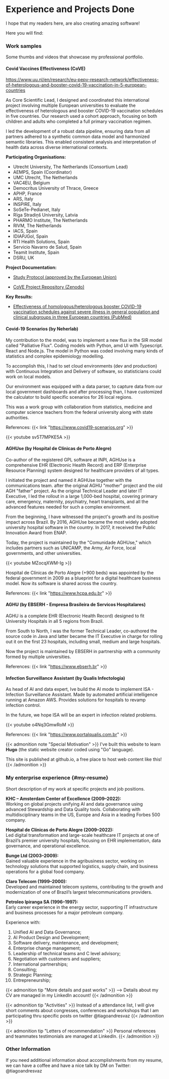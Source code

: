 # Experience and Projects Done

I hope that my readers here, are also creating amazing software!

Here you will find:

### Work samples

Some thumbs and videos that showcase my professional portfolio. 



#### Covid Vaccines Effectiveness (CoVE) 

https://www.uu.nl/en/research/eu-pepv-research-network/effectiveness-of-heterologous-and-booster-covid-19-vaccination-in-5-european-countries


As Core Scientific Lead, I designed and coordinated this international project involving multiple European universities to evaluate the effectiveness of heterologous and booster COVID-19 vaccination schedules in five countries. Our research used a cohort approach, focusing on both children and adults who completed a full primary vaccination regimen.

I led the development of a robust data pipeline, ensuring data from all partners adhered to a synthetic common data model and harmonized semantic libraries. This enabled consistent analysis and interpretation of health data across diverse international contexts.

**Participating Organisations:**
- Utrecht University, The Netherlands (Consortium Lead)
- AEMPS, Spain (Coordinator)
- UMC Utrecht, The Netherlands
- VAC4EU, Belgium
- Democritus University of Thrace, Greece
- APHP, France
- ARS, Italy
- INSPIRE, Italy
- SoSeTe-Pedianet, Italy
- Rīga Stradiņš University, Latvia
- PHARMO Institute, The Netherlands
- RIVM, The Netherlands
- IACS, Spain
- IDIAPJGol, Spain
- RTI Health Solutions, Spain
- Servicio Navarro de Salud, Spain
- Teamit Institute, Spain
- DSRU, UK

**Project Documentation:**
- [Study Protocol (approved by the European Union)](https://catalogues.ema.europa.eu/sites/default/files/document_files/D2_StudyProtocol_v0.4_ROC12_FINAL_20220615.pdf)

- [CoVE Project Repository (Zenodo)](https://zenodo.org/records/7858776)

**Key Results:**
- [Effectiveness of homologous/heterologous booster COVID-19 vaccination schedules against severe illness in general population and clinical subgroups in three European countries (PubMed)](https://pubmed.ncbi.nlm.nih.gov/37858451/)



#### Covid-19 Scenarios (by Neherlab)

My contribution to the model, was to implement a new flux in the SIR model called "Palliative Flux". Coding models  with Python, amd UI with Typescript. React and Node.js. The model in Python was coded involving many kinds of statistics and complex epidemiology modelling. 

To accomplish this, I had to set cloud environments (dev and production) with Continuous Integration and Delivery of software, so statisticians could work on local models.

Our environment was equipped with a data parser, to capture data from our local government dashboards and after processing than, I have customized the calculator to build specific scenarios for 26 local regions.

This was a work group with collaboration from statistics, medicine and computer science teachers from the federal university along with state authorities.

References: 
{{< link "https://www.covid19-scenarios.org" >}}


{{< youtube sv5T7MPKE5A >}}

#### AGHUse (by Hospital de Clínicas de Porto Alegre)
Co-author of the registered GPL software at INPI, AGHUse is a comprehensive EHR (Electronic Health Record) and ERP (Enterprise Resource Planning) system designed for healthcare providers of all types.

I initiated the project and named it AGHUse together with the communications team. after the original AGHU "mother" project and the old AGH "father" project. As the original Technical Leader and later IT Executive, I led the rollout in a large 1,000-bed hospital, covering primary care, emergency, maternity, psychiatry, heart transplants, and all the advanced features needed for such a complex environment.

From the beginning, I have witnessed the project's growth and its positive impact across Brazil. By 2016, AGHUse became the most widely adopted university hospital software in the country. In 2017, it received the Public Innovation Award from ENAP.

Today, the project is maintained by the "Comunidade AGHUse," which includes partners such as UNICAMP, the Army, Air Force, local governments, and other universities.

{{< youtube MZocqXWM-Ig >}}

Hospital de Clínicas de Porto Alegre (+900 beds) was appointed by the federal government in 2009 as a blueprint for a digital healthcare business model. Now its software is shared across the country.

References: 
{{< link "https://www.hcpa.edu.br" >}}

#### AGHU (by EBSERH - Empresa Brasileira de Servicos Hospitalares)

AGHU is a complete EHR (Electronic Health Record) designed to fit University Hospitals in all 5 regions from Brazil. 

From South to North, I was the former Technical Leader, co-authored the source code in Java and latter became the IT Executive in charge for rolling out it on the first 23 hospitals, including small, medium and large hospitals. 

Now the project is maintained by EBSERH in partnership with a community formed by multiple universities. 

References: 
{{< link "https://www.ebserh.br" >}}

#### Infection Surveillance Assistant (by Qualis Infectologia)

As head of AI and data expert, Ive build the AI mode to implement ISA - Infection Surveillance Assistant. Made by automated artificial intelligence running at Amazon AWS. Provides solutions for hospitals to revamp infection control. 

In the future, we hope ISA will be an expert in infection related problems.

{{< youtube o4Nq3GmwRoM >}}

References: 
{{< link "https://www.portalqualis.com.br" >}}

{{< admonition note "Special Motivation" >}}
I've built this website to learn **Hugo** (the static website creator coded using "Go" language).

This site is published at github.io, a free place to host web content like this!
{{< /admonition >}}

### My enterprise experience {#my-resume}

Short description of my work at specific projects and job positions.

**KHC – Amsterdam Center of Excellence (2009–2022):**  
Working on global projects unifying AI and data governance using advanced Stewardship and Data Quality tools. Collaborating with multidisciplinary teams in the US, Europe and Asia in a leading Forbes 500 company.

**Hospital de Clínicas de Porto Alegre (2009–2022):**  
Led digital transformation and large-scale healthcare IT projects at one of Brazil’s premier university hospitals, focusing on EHR implementation, data governance, and operational excellence.

**Bunge Ltd (2003–2009):**  
Gained valuable experience in the agribusiness sector, working on technology solutions that supported logistics, supply chain, and business operations for a global food company.

**Claro Telecom (1999–2000):**  
Developed and maintained telecom systems, contributing to the growth and modernization of one of Brazil’s largest telecommunications providers.

**Petroleo Ipiranga SA (1996–1997):**  
Early career experience in the energy sector, supporting IT infrastructure and business processes for a major petroleum company.

Experience with:

1. Unified AI and Data Governance; 
2. AI Product Design and Development;
3. Software delivery, maintenance, and development;
4. Enterprise change management;
5. Leadership of technical teams and C level advisory;
6. Negotiation with customers and suppliers;
7. International partnerships;
8. Consulting;
9. Strategic Planning;
10. Entrepreneurship;

{{< admonition tip "More details and past works" >}}
--> Details about my CV are managed in my LinkedIn account!
{{< /admonition >}}

{{< admonition tip "Activities" >}}
Instead of a attendance list, I will give short comments about congresses, conferences and workshops that I am participating thru specific posts on twitter @tiagoandresvaz
{{< /admonition >}}

{{< admonition tip "Letters of recommendation" >}}
Personal references and teammates testimonials are managed at LinkedIn. 
{{< /admonition >}}

### Other Information 

If you need additional information about accomplishments from my resume, we can have a coffee and have a nice talk by DM on Twitter: @tiagoandresvaz 
